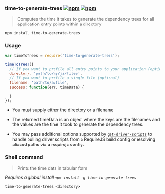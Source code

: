 ### time-to-generate-trees [![npm](http://img.shields.io/npm/v/time-to-generate-trees.svg)](https://npmjs.org/package/time-to-generate-trees) [![npm](http://img.shields.io/npm/dm/time-to-generate-trees.svg)](https://npmjs.org/package/time-to-generate-trees)

> Computes the time it takes to generate the dependency trees for all application entry points within a directory

`npm install time-to-generate-trees`

### Usage

```js
var timeToTrees = require('time-to-generate-trees');

timeToTrees({
  // If you want to profile all entry points to your application (optional)
  directory: 'path/to/my/js/files',
  // If you want to profile a single file (optional)
  filename: 'path/to/a/file',
  success: function(err, timeData) {

  }
});
```

* You must supply either the directory or a filename
* The returned timeData is an object where the keys are the filenames and the values are the time it took to generate the
dependency trees.

* You may pass additional options supported by [`get-driver-scripts`](https://github.com/mrjoelkemp/node-get-driver-scripts)
to handle pulling driver scripts from a RequireJS build config or resolving aliased
paths via a requirejs config.

### Shell command

> Prints the time data in tabular form

*Requires a global install `npm install -g time-to-generate-trees`*

`time-to-generate-trees <directory>`